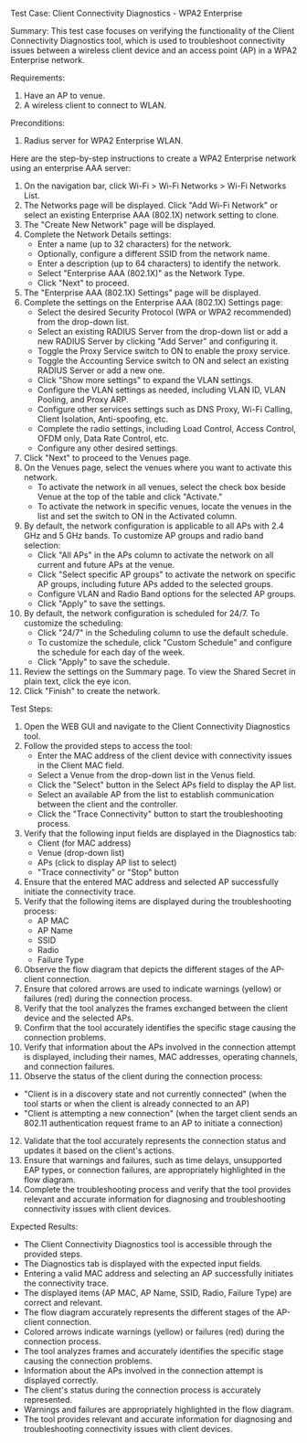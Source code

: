 Test Case: Client Connectivity Diagnostics - WPA2 Enterprise

Summary:
This test case focuses on verifying the functionality of the Client Connectivity Diagnostics tool, which is used to troubleshoot connectivity issues between a wireless client device and an access point (AP) in a WPA2 Enterprise network.

Requirements:
1. Have an AP to venue.
2. A wireless client to connect to WLAN.

Preconditions:
1. Radius server for WPA2 Enterprise WLAN.

Here are the step-by-step instructions to create a WPA2 Enterprise network using an enterprise AAA server:

1. On the navigation bar, click Wi-Fi > Wi-Fi Networks > Wi-Fi Networks List.
2. The Networks page will be displayed. Click "Add Wi-Fi Network" or select an existing Enterprise AAA (802.1X) network setting to clone.
3. The "Create New Network" page will be displayed.
4. Complete the Network Details settings:
   - Enter a name (up to 32 characters) for the network.
   - Optionally, configure a different SSID from the network name.
   - Enter a description (up to 64 characters) to identify the network.
   - Select "Enterprise AAA (802.1X)" as the Network Type.
   - Click "Next" to proceed.
5. The "Enterprise AAA (802.1X) Settings" page will be displayed.
6. Complete the settings on the Enterprise AAA (802.1X) Settings page:
   - Select the desired Security Protocol (WPA or WPA2 recommended) from the drop-down list.
   - Select an existing RADIUS Server from the drop-down list or add a new RADIUS Server by clicking "Add Server" and configuring it.
   - Toggle the Proxy Service switch to ON to enable the proxy service.
   - Toggle the Accounting Service switch to ON and select an existing RADIUS Server or add a new one.
   - Click "Show more settings" to expand the VLAN settings.
   - Configure the VLAN settings as needed, including VLAN ID, VLAN Pooling, and Proxy ARP.
   - Configure other services settings such as DNS Proxy, Wi-Fi Calling, Client Isolation, Anti-spoofing, etc.
   - Complete the radio settings, including Load Control, Access Control, OFDM only, Data Rate Control, etc.
   - Configure any other desired settings.
7. Click "Next" to proceed to the Venues page.
8. On the Venues page, select the venues where you want to activate this network.
   - To activate the network in all venues, select the check box beside Venue at the top of the table and click "Activate."
   - To activate the network in specific venues, locate the venues in the list and set the switch to ON in the Activated column.
9. By default, the network configuration is applicable to all APs with 2.4 GHz and 5 GHz bands. To customize AP groups and radio band selection:
   - Click "All APs" in the APs column to activate the network on all current and future APs at the venue.
   - Click "Select specific AP groups" to activate the network on specific AP groups, including future APs added to the selected groups.
   - Configure VLAN and Radio Band options for the selected AP groups.
   - Click "Apply" to save the settings.
10. By default, the network configuration is scheduled for 24/7. To customize the scheduling:
    - Click "24/7" in the Scheduling column to use the default schedule.
    - To customize the schedule, click "Custom Schedule" and configure the schedule for each day of the week.
    - Click "Apply" to save the schedule.
11. Review the settings on the Summary page. To view the Shared Secret in plain text, click the eye icon.
12. Click "Finish" to create the network.

Test Steps:
1. Open the WEB GUI and navigate to the Client Connectivity Diagnostics tool.
2. Follow the provided steps to access the tool:
   - Enter the MAC address of the client device with connectivity issues in the Client MAC field.
   - Select a Venue from the drop-down list in the Venus field.
   - Click the "Select" button in the Select APs field to display the AP list.
   - Select an available AP from the list to establish communication between the client and the controller.
   - Click the "Trace Connectivity" button to start the troubleshooting process.
3. Verify that the following input fields are displayed in the Diagnostics tab:
   - Client (for MAC address)
   - Venue (drop-down list)
   - APs (click to display AP list to select)
   - "Trace connectivity" or "Stop" button
4. Ensure that the entered MAC address and selected AP successfully initiate the connectivity trace.
5. Verify that the following items are displayed during the troubleshooting process:
   - AP MAC
   - AP Name
   - SSID
   - Radio
   - Failure Type
6. Observe the flow diagram that depicts the different stages of the AP-client connection.
7. Ensure that colored arrows are used to indicate warnings (yellow) or failures (red) during the connection process.
8. Verify that the tool analyzes the frames exchanged between the client device and the selected APs.
9. Confirm that the tool accurately identifies the specific stage causing the connection problems.
10. Verify that information about the APs involved in the connection attempt is displayed, including their names, MAC addresses, operating channels, and connection failures.
11. Observe the status of the client during the connection process:
   - "Client is in a discovery state and not currently connected" (when the tool starts or when the client is already connected to an AP)
   - "Client is attempting a new connection" (when the target client sends an 802.11 authentication request frame to an AP to initiate a connection)
12. Validate that the tool accurately represents the connection status and updates it based on the client's actions.
13. Ensure that warnings and failures, such as time delays, unsupported EAP types, or connection failures, are appropriately highlighted in the flow diagram.
14. Complete the troubleshooting process and verify that the tool provides relevant and accurate information for diagnosing and troubleshooting connectivity issues with client devices.

Expected Results:
- The Client Connectivity Diagnostics tool is accessible through the provided steps.
- The Diagnostics tab is displayed with the expected input fields.
- Entering a valid MAC address and selecting an AP successfully initiates the connectivity trace.
- The displayed items (AP MAC, AP Name, SSID, Radio, Failure Type) are correct and relevant.
- The flow diagram accurately represents the different stages of the AP-client connection.
- Colored arrows indicate warnings (yellow) or failures (red) during the connection process.
- The tool analyzes frames and accurately identifies the specific stage causing the connection problems.
- Information about the APs involved in the connection attempt is displayed correctly.
- The client's status during the connection process is accurately represented.
- Warnings and failures are appropriately highlighted in the flow diagram.
- The tool provides relevant and accurate information for diagnosing and troubleshooting connectivity issues with client devices.